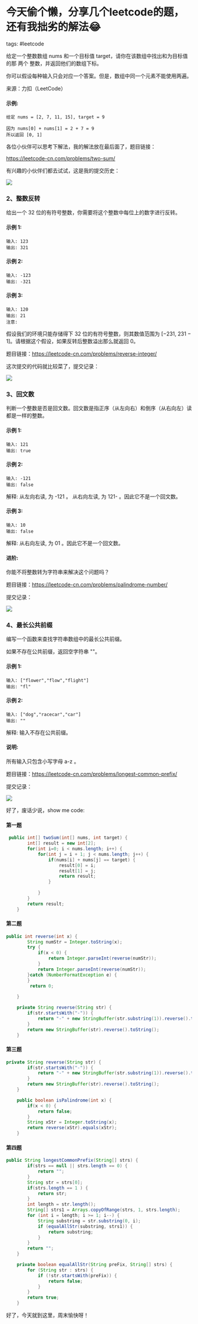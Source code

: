 # 今天偷个懒，分享几个leetcode的题，还有我拙劣的解法😂

tags: #leetcode


给定一个整数数组 nums 和一个目标值 target，请你在该数组中找出和为目标值的那 两个 整数，并返回他们的数组下标。

你可以假设每种输入只会对应一个答案。但是，数组中同一个元素不能使用两遍。

来源：力扣（LeetCode）

#### 示例:

```
给定 nums = [2, 7, 11, 15], target = 9

因为 nums[0] + nums[1] = 2 + 7 = 9
所以返回 [0, 1]
```


各位小伙伴可以思考下解法，我的解法放在最后面了，题目链接：

https://leetcode-cn.com/problems/two-sum/

有兴趣的小伙伴们都去试试，这是我的提交历史：

![](https://syske-pic-bed.oss-cn-hangzhou.aliyuncs.com/imgs/images/20200712081029.png)

### 2、整数反转

给出一个 32 位的有符号整数，你需要将这个整数中每位上的数字进行反转。

#### 示例 1:

```
输入: 123
输出: 321
```

####  示例 2:

```
输入: -123
输出: -321
```

#### 示例 3:

```
输入: 120
输出: 21
注意:
```

假设我们的环境只能存储得下 32 位的有符号整数，则其数值范围为 [−231,  231 − 1]。请根据这个假设，如果反转后整数溢出那么就返回 0。

题目链接：https://leetcode-cn.com/problems/reverse-integer/

这次提交的代码就比较菜了，提交记录：

![](https://syske-pic-bed.oss-cn-hangzhou.aliyuncs.com/imgs/images/20200712081832.png)

### 3、回文数

判断一个整数是否是回文数。回文数是指正序（从左向右）和倒序（从右向左）读都是一样的整数。

#### 示例 1:

```
输入: 121
输出: true
```

#### 示例 2:

```
输入: -121
输出: false
```

解释: 从左向右读, 为 -121 。 从右向左读, 为 121- 。因此它不是一个回文数。

#### 示例 3:

```
输入: 10
输出: false
```

解释: 从右向左读, 为 01 。因此它不是一个回文数。

#### 进阶:

你能不将整数转为字符串来解决这个问题吗？

题目链接：https://leetcode-cn.com/problems/palindrome-number/

提交记录：

![](https://syske-pic-bed.oss-cn-hangzhou.aliyuncs.com/imgs/images/20200712082249.png)

### 4、最长公共前缀

编写一个函数来查找字符串数组中的最长公共前缀。

如果不存在公共前缀，返回空字符串 ""。

#### 示例 1:

```
输入: ["flower","flow","flight"]
输出: "fl"
```

#### 示例 2:

```
输入: ["dog","racecar","car"]
输出: ""
```

解释: 输入不存在公共前缀。

#### 说明:

所有输入只包含小写字母 a-z 。

题目链接：https://leetcode-cn.com/problems/longest-common-prefix/

提交记录：

![](https://syske-pic-bed.oss-cn-hangzhou.aliyuncs.com/imgs/images/20200712082628.png)

好了，废话少说，show me code:

#### 第一题

```java
 public int[] twoSum(int[] nums, int target) {
        int[] result = new int[2];
        for(int i=0; i < nums.length; i++) {
            for(int j = i + 1; j < nums.length; j++) {
                if(nums[i] + nums[j] == target) {
                    result[0] = i;
                    result[1] = j;
                    return result;
                }
                
            }
        }
        return result;
    }
```

#### 第二题

```java
public int reverse(int x) {
        String numStr = Integer.toString(x);       
        try {
            if(x < 0) {
                return Integer.parseInt(reverse(numStr));
            }
            return Integer.parseInt(reverse(numStr));
        }catch (NumberFormatException e) {           
        }
         return 0;
      
    }

    private String reverse(String str) {
        if(str.startsWith("-")) {
            return "-" + new StringBuffer(str.substring(1)).reverse().toString();
        }
        return new StringBuffer(str).reverse().toString();
    }
```

#### 第三题

```java
private String reverse(String str) {
        if(str.startsWith("-")) {
            return "-" + new StringBuffer(str.substring(1)).reverse().toString();
        }
        return new StringBuffer(str).reverse().toString();
    }

    public boolean isPalindrome(int x) {
        if(x < 0) {
            return false;
        }
        String xStr = Integer.toString(x);
        return reverse(xStr).equals(xStr);
    }
```

#### 第四题

```java
public String longestCommonPrefix(String[] strs) {
        if(strs == null || strs.length == 0) {
            return "";
        }
        String str = strs[0];
        if(strs.length == 1 ) {
            return str;
        }
        int length = str.length();
        String[] strs1 = Arrays.copyOfRange(strs, 1, strs.length);
        for (int i = length; i >= 1; i--) {
            String substring = str.substring(0, i);
            if (equalAllStr(substring, strs1)) {
                return substring;
            }
        }
        return "";
    }

    private boolean equalAllStr(String preFix, String[] strs) {
        for (String str : strs) {
            if (!str.startsWith(preFix)) {
                return false;
            }
        }
        return true;
    }
```

好了，今天就到这里，周末愉快呀！